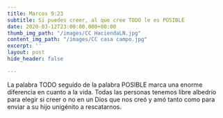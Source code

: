 ```yaml
---
title: Marcos 9:23
subtitle: Si puedes creer, al que cree TODO le es POSIBLE
date: 2020-03-12T23:00:00.000+00:00
thumb_img_path: "/images/CC HaciendaLN.jpg"
content_img_path: "/images/CC casa campo.jpg"
excerpt: ''
layout: post
hide_header: false

---
```

La palabra TODO seguido de la palabra POSIBLE marca una enorme diferencia en cuanto a la vida. Todas las personas tenemos libre albedrío para elegir si creer o no en un Dios que nos creó y amó tanto como para enviar a su hijo unigénito a rescatarnos.